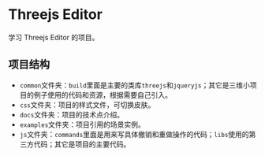 # Threejs Editor
学习 Threejs Editor 的项目。

## 项目结构
* `common`文件夹：`build`里面是主要的类库`threejs`和`jqueryjs`；其它是三维小项目的例子使用的代码和资源，根据需要自己引入。
* `css`文件夹：项目的样式文件，可切换皮肤。
* `docs`文件夹：项目的技术点介绍。
* `examples`文件夹：项目引用的场景实例。
* `js`文件夹：`commands`里面是用来写具体撤销和重做操作的代码；`libs`使用的第三方代码；其它是项目的主要代码。
